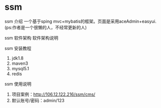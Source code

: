 # ssm

ssm 介绍
一个基于sping mvc+mybatis的框架。页面是采用aceAdmin+easyui.(ps:作者是一个很懒的人，不经常更新的人)

ssm 软件架构
软件架构说明


ssm 安装教程

1. jdk1.8
2. maven3
3. mysql5.1
4. redis

ssm 使用说明

1. 项目案例：http://106.12.122.216/ssm/cms/
2. 默认账号/密码：admin/123
